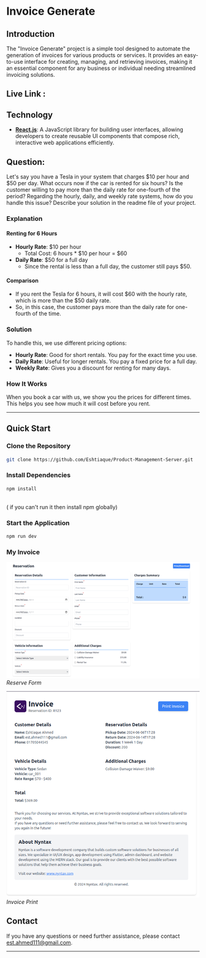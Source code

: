 
# Invoice Generate
##  Introduction

The "Invoice Generate" project is a simple tool designed to automate the generation of invoices for various products or services. It provides an easy-to-use interface for creating, managing, and retrieving invoices, making it an essential component for any business or individual needing streamlined invoicing solutions.


## Live Link : 

##  Technology

- **[React.js](https://reactjs.org/)**: A JavaScript library for building user interfaces, allowing developers to create reusable UI components that compose rich, interactive web applications efficiently.

## Question:

Let's say you have a Tesla in your system that charges $10 per hour and $50 per day. What occurs now if the car is rented for six hours? Is the customer willing to pay more than the daily rate for one-fourth of the period? Regarding the hourly, daily, and weekly rate systems, how do you handle this issue? Describe your solution in the readme file of your project.

### Explanation 

#### Renting for 6 Hours

- **Hourly Rate**: $10 per hour
  - Total Cost: 6 hours * $10 per hour = $60
- **Daily Rate**: $50 for a full day
  - Since the rental is less than a full day, the customer still pays $50.

#### Comparison

- If you rent the Tesla for 6 hours, it will cost $60 with the hourly rate, which is more than the $50 daily rate.
- So, in this case, the customer pays more than the daily rate for one-fourth of the time.

### Solution

To handle this, we use different pricing options:

- **Hourly Rate**: Good for short rentals. You pay for the exact time you use.
- **Daily Rate**: Useful for longer rentals. You pay a fixed price for a full day.
- **Weekly Rate**: Gives you a discount for renting for many days.

### How It Works

When you book a car with us, we show you the prices for different times. This helps you see how much it will cost before you rent.

---


##  Quick Start

###  Clone the Repository

```bash
git clone https://github.com/Eshtiaque/Product-Management-Server.git
```
###  Install Dependencies
```bash
npm install  
```
 <br/> (  if you can't run it then install npm globally)

###  Start the Application
```bash
npm run dev
```

### My Invoice 

![Tesla Model S](./src/assets/Reservation.png)
*Reserve Form*

![Toyota Prius](./src//assets/invoicess.png)
*Invoice Print*

##  Contact

If you have any questions or need further assistance, please contact est.ahmed111@gmail.com.


---
